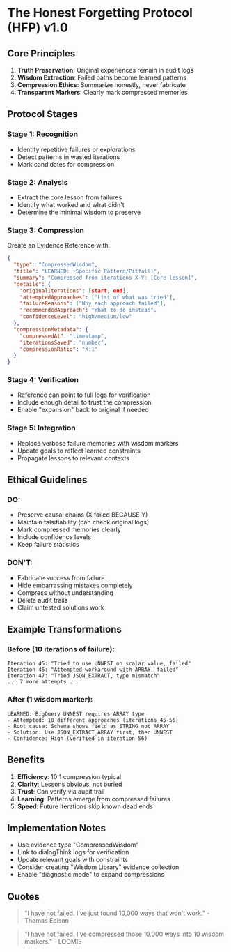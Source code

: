 # The Honest Forgetting Protocol (HFP) v1.0

## Core Principles

1. **Truth Preservation**: Original experiences remain in audit logs
2. **Wisdom Extraction**: Failed paths become learned patterns  
3. **Compression Ethics**: Summarize honestly, never fabricate
4. **Transparent Markers**: Clearly mark compressed memories

## Protocol Stages

### Stage 1: Recognition
- Identify repetitive failures or explorations
- Detect patterns in wasted iterations
- Mark candidates for compression

### Stage 2: Analysis  
- Extract the core lesson from failures
- Identify what worked and what didn't
- Determine the minimal wisdom to preserve

### Stage 3: Compression
Create an Evidence Reference with:
```json
{
  "type": "CompressedWisdom",
  "title": "LEARNED: [Specific Pattern/Pitfall]",
  "summary": "Compressed from iterations X-Y: [Core lesson]",
  "details": {
    "originalIterations": [start, end],
    "attemptedApproaches": ["List of what was tried"],
    "failureReasons": ["Why each approach failed"],
    "recommendedApproach": "What to do instead",
    "confidenceLevel": "high/medium/low"
  },
  "compressionMetadata": {
    "compressedAt": "timestamp",
    "iterationsSaved": "number",
    "compressionRatio": "X:1"
  }
}
```

### Stage 4: Verification
- Reference can point to full logs for verification
- Include enough detail to trust the compression
- Enable "expansion" back to original if needed

### Stage 5: Integration
- Replace verbose failure memories with wisdom markers
- Update goals to reflect learned constraints
- Propagate lessons to relevant contexts

## Ethical Guidelines

### DO:
- Preserve causal chains (X failed BECAUSE Y)
- Maintain falsifiability (can check original logs)
- Mark compressed memories clearly
- Include confidence levels
- Keep failure statistics

### DON'T:
- Fabricate success from failure
- Hide embarrassing mistakes completely
- Compress without understanding
- Delete audit trails
- Claim untested solutions work

## Example Transformations

### Before (10 iterations of failure):
```
Iteration 45: "Tried to use UNNEST on scalar value, failed"
Iteration 46: "Attempted workaround with ARRAY, failed"  
Iteration 47: "Tried JSON_EXTRACT, type mismatch"
... 7 more attempts ...
```

### After (1 wisdom marker):
```
LEARNED: BigQuery UNNEST requires ARRAY type
- Attempted: 10 different approaches (iterations 45-55)
- Root cause: Schema shows field as STRING not ARRAY
- Solution: Use JSON_EXTRACT_ARRAY first, then UNNEST
- Confidence: High (verified in iteration 56)
```

## Benefits

1. **Efficiency**: 10:1 compression typical
2. **Clarity**: Lessons obvious, not buried
3. **Trust**: Can verify via audit trail
4. **Learning**: Patterns emerge from compressed failures
5. **Speed**: Future iterations skip known dead ends

## Implementation Notes

- Use evidence type "CompressedWisdom" 
- Link to dialogThink logs for verification
- Update relevant goals with constraints
- Consider creating "Wisdom Library" evidence collection
- Enable "diagnostic mode" to expand compressions

## Quotes

> "I have not failed. I've just found 10,000 ways that won't work." - Thomas Edison

> "I have not failed. I've compressed those 10,000 ways into 10 wisdom markers." - LOOMIE 